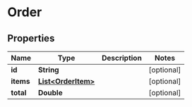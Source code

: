 

# Order


## Properties

| Name | Type | Description | Notes |
|------------ | ------------- | ------------- | -------------|
|**id** | **String** |  |  [optional] |
|**items** | [**List&lt;OrderItem&gt;**](OrderItem.md) |  |  [optional] |
|**total** | **Double** |  |  [optional] |



